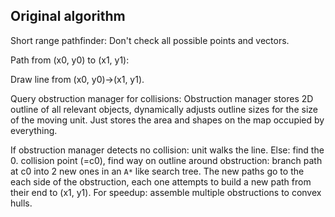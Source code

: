 Original algorithm
------------------

Short range pathfinder:
Don't check all possible points and vectors.

Path from (x0, y0) to (x1, y1):

Draw line from (x0, y0)->(x1, y1).

Query obstruction manager for collisions:
Obstruction manager stores 2D outline of all relevant objects,
dynamically adjusts outline sizes for the size of the moving unit.
Just stores the area and shapes on the map occupied by everything.

If obstruction manager detects no collision: unit walks the line.
Else:
find the 0. collision point (=c0), find way on outline around obstruction:
branch path at c0 into 2 new ones in an `A*` like search tree.
The new paths go to the each side of the obstruction,
each one attempts to build a new path from their end to (x1, y1).
For speedup: assemble multiple obstructions to convex hulls.
